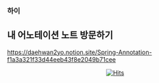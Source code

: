 ### 하이
## 내 어노테이션 노트 방문하기
https://daehwan2yo.notion.site/Spring-Annotation-f1a3a321f33d44eeb43f8e2049b71cee   

<div align=center>  
  
  [![Hits](https://hits.seeyoufarm.com/api/count/incr/badge.svg?url=https%3A%2F%2Fgithub.com%2Fgjbae1212%2Fhit-counter&count_bg=%2366ACE1&title_bg=%23000000&icon=&icon_color=%23984C4C&title=visits&edge_flat=false)](https://github.com/daehwan2yo)  
</div>
